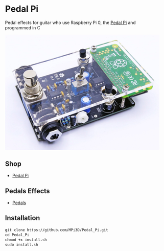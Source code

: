 # Pedal Pi

Pedal effects for guitar who use Raspberry Pi 0, the [Pedal Pi](https://www.electrosmash.com/pedal-pi) and programmed in C

[![Pedal Pi](/pedal_pi.jpg)](https://www.electrosmash.com/pedal-pi)

## Shop

+ [Pedal Pi](https://shop.electrosmash.com/product/pedal-pi-kit/)

## Pedals Effects

+ [Pedals](/Pedals)

## Installation

```
git clone https://github.com/MPi3D/Pedal_Pi.git
cd Pedal_Pi
chmod +x install.sh
sudo install.sh
```

